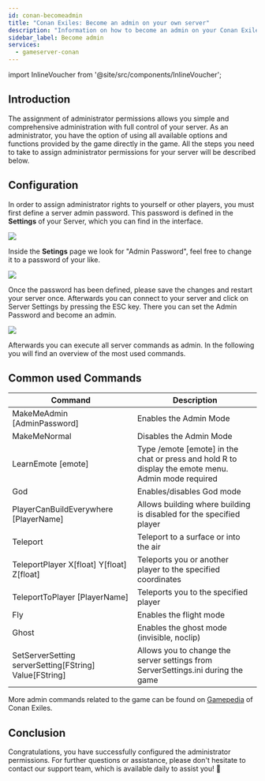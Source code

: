 ```yaml
---
id: conan-becomeadmin
title: "Conan Exiles: Become an admin on your own server"
description: "Information on how to become an admin on your Conan Exiles server from ZAP-Hosting"
sidebar_label: Become admin
services:
  - gameserver-conan
---
```


import InlineVoucher from '@site/src/components/InlineVoucher';

## Introduction
The assignment of administrator permissions allows you simple and comprehensive administration with full control of your server. As an administrator, you have the option of using all available options and functions provided by the game directly in the game. All the steps you need to take to assign administrator permissions for your server will be described below. 
<InlineVoucher />

## Configuration
In order to assign administrator rights to yourself or other players, you must first define a server admin password. This password is defined in the **Settings** of your Server, which you can find in the interface.


![](https://screensaver01.zap-hosting.com/index.php/s/gpHQXB9tk46RpLL/preview)

Inside the **Setings** page we look for "Admin Password", feel free to change it to a password of your like.


![](https://screensaver01.zap-hosting.com/index.php/s/bKWx4qCj3aj6agA/preview)



Once the password has been defined, please save the changes and restart your server once. Afterwards you can connect to your server and click on Server Settings by pressing the ESC key. There you can set the Admin Password and become an admin.



![](https://screensaver01.zap-hosting.com/index.php/s/giLP794irsw8bjK/preview)



Afterwards you can execute all server commands as admin. In the following you will find an overview of the most used commands.





## Common used Commands

| Command                                                | Description                                                  |
| ------------------------------------------------------ | ------------------------------------------------------------ |
| MakeMeAdmin [AdminPassword]                            | Enables the Admin Mode                                       |
| MakeMeNormal                                           | Disables the Admin Mode                                      |
| LearnEmote [emote]                                     | Type /emote [emote] in the chat or press and hold R to display the emote menu. Admin mode required |
| God                                                    | Enables/disables God mode                                    |
| PlayerCanBuildEverywhere [PlayerName]                  | Allows building where building is disabled for the specified player |
| Teleport                                               | Teleport to a surface or into the air                        |
| TeleportPlayer X[float] Y[float] Z[float]              | Teleports you or another player to the specified coordinates |
| TeleportToPlayer [PlayerName]                          | Teleports you to the specified player                        |
| Fly                                                    | Enables the flight mode                                      |
| Ghost                                                  | Enables the ghost mode (invisible, noclip)                   |
| SetServerSetting serverSetting[FString] Value[FString] | Allows you to change the server settings from ServerSettings.ini during the game |

More admin commands related to the game can be found on [Gamepedia](https://conanexiles.gamepedia.com/Admin_Panel) of Conan Exiles. 


## Conclusion

Congratulations, you have successfully configured the administrator permissions. For further questions or assistance, please don't hesitate to contact our support team, which is available daily to assist you! 🙂

<InlineVoucher />
